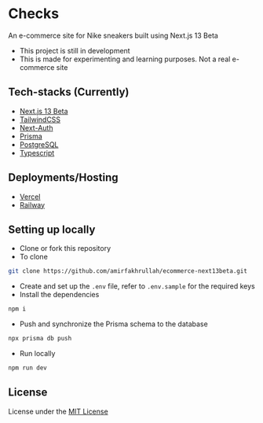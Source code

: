 # Checks

An e-commerce site for Nike sneakers built using Next.js 13 Beta

- This project is still in development
- This is made for experimenting and learning purposes. Not a real e-commerce site

## Tech-stacks (Currently)

- [Next.js 13 Beta](https://beta.nextjs.org/docs)
- [TailwindCSS](https://tailwindcss.com/)
- [Next-Auth](https://next-auth.js.org/)
- [Prisma](https://www.prisma.io/)
- [PostgreSQL](https://www.postgresql.org/)
- [Typescript](https://www.typescriptlang.org/)

## Deployments/Hosting

- [Vercel](https://vercel.com/)
- [Railway](https://railway.app/)

## Setting up locally

- Clone or fork this repository
- To clone

```bash
git clone https://github.com/amirfakhrullah/ecommerce-next13beta.git
```

- Create and set up the `.env` file, refer to `.env.sample` for the required keys
- Install the dependencies

```bash
npm i
```

- Push and synchronize the Prisma schema to the database

```bash
npx prisma db push
```

- Run locally

```bash
npm run dev
```

## License

License under the [MIT License](./LICENSE)
